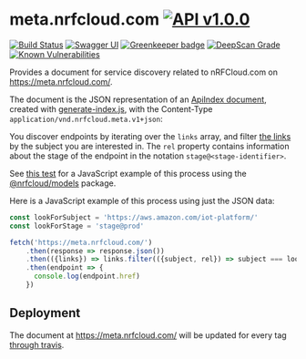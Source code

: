 # meta.nrfcloud.com [![API v1.0.0](https://img.shields.io/badge/API-v1.0.0-blue.svg)](https://meta.nrfcloud.com/swagger-api.yaml?v1.0.0)

[![Build Status](https://travis-ci.org/nRFCloud/meta.svg?branch=master)](https://travis-ci.org/nRFCloud/meta)
[![Swagger UI](https://img.shields.io/badge/Swagger-UI-orange.svg)](http://petstore.swagger.io/?url=https%3A%2F%2Fmeta.nrfcloud.com%2Fswagger-api.yaml%3Fv1.0.0)
[![Greenkeeper badge](https://badges.greenkeeper.io/nRFCloud/meta.svg)](https://greenkeeper.io/)
[![DeepScan Grade](https://deepscan.io/api/projects/837/branches/1777/badge/grade.svg)](https://deepscan.io/dashboard/#view=project&pid=837&bid=1777)
[![Known Vulnerabilities](https://snyk.io/test/github/nrfcloud/models/badge.svg)](https://snyk.io/test/github/nrfcloud/models)

Provides a document for service discovery related to nRFCloud.com on https://meta.nrfcloud.com/.

The document is the JSON representation of an [ApiIndex document](https://github.com/nRFCloud/models#apiindex), created with [generate-index.js](./scripts/generate-index.js), with the Content-Type 
`application/vnd.nrfcloud.meta.v1+json`: 

You discover endpoints by iterating over the `links` array, and filter
[the links](https://github.com/nRFCloud/models#link) by the subject you
are interested in. The `rel` property contains information about the 
stage of the endpoint in the notation `stage@<stage-identifier>`.

See [this test](./__tests__/index.spec.js) for a JavaScript example of this process using the 
[@nrfcloud/models](https://github.com/nRFCloud/models) package.

Here is a JavaScript example of this process using just the JSON data:

```JavaScript
const lookForSubject = 'https://aws.amazon.com/iot-platform/'
const lookForStage = 'stage@prod'

fetch('https://meta.nrfcloud.com/')
    .then(response => response.json())
    .then(({links}) => links.filter(({subject, rel}) => subject === lookForSubject && rel.indexOf(lookForStage) > -1)[0])
    .then(endpoint => {
      console.log(endpoint.href)
    })
```

## Deployment

The document at https://meta.nrfcloud.com/ will be updated for every tag 
[through travis](./.travis.yml).
